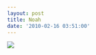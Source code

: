 ```yaml
---
layout: post
title: Noah
date: '2010-02-16 03:51:00'
---
```


[![](https://i0.wp.com/frodo.sterlinganderson.net/wp-content/uploads/2010/02/tumblr_kxx45fKG2r1qa2pnvo1_12801.jpg.scaled10001-440x314.jpg?resize=500%2C357)](https://i0.wp.com/frodo.sterlinganderson.net/wp-content/uploads/2010/02/tumblr_kxx45fKG2r1qa2pnvo1_12801.jpg.scaled10001.jpg)